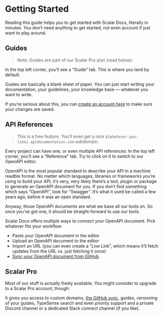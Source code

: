 # Getting Started

Reading this guide helps you to get started with Scalar Docs, literally in minutes. You don’t need anything to get started, not even account if just want to play around.

## Guides

> Note: Guides are part of our Scalar Pro plan (read below).

In the top left corner, you’ll see a “Guide” tab. This is where you land by default.

Guides are basically a blank sheet of paper. You can just start writing your documentation, your guidelines, your knowledge base — whatever you want to write.

If you’re serious about this, you can [create an account here](https://docs.scalar.com/register) to make sure your changes are saved.

## API References

> This is a free feature. You’ll even get a nice `${whatever-you-like}.apidocumentation.com` subdomain.

Every project can have one, or even multiple API references: In the top left corner, you’ll see a “Reference” tab. Try to click on it to switch to our OpenAPI editor.

OpenAPI is the most popular standard to describe your API in a machine readble format. No matter which languages, libraries or frameworks you’re using to build your API, it’s very, very likely there’s a tool, plugin or package to generate an OpenAPI document for you. If you don’t find something which says “OpenAPI”, look for “Swagger”. It’s what it used be called a few years ago, before it was an open standard.

Anyway, those OpenAPI documents are what we base all our tools on. So once you’ve got one, it should be straight-forward to use our tools.

Scalar Docs offers multiple ways to connect your OpenAPI document. Pick whatever fits your workflow:

- Paste your OpenAPI document in the editor
- Upload an OpenAPI document to the editor
- Import an URL (you can even create a “Live Link”, which means it’ll fetch updates from the URL vs. just fetching it once)
- [Sync your OpenAPI document from GitHub](/scalar/scalar-docs/markdown-sync)

## Scalar Pro

Most of our stuff is actually freely available. You might consider to upgrade to a Scalar Pro account, though:

It gives you access to custom domains, [the GitHub sync](/scalar/scalar-docs/markdown-sync), guides, versioning of your guides, TypeSense search and even priority support and a private Discord channel or a dedicated Slack connect channel (if you like).
